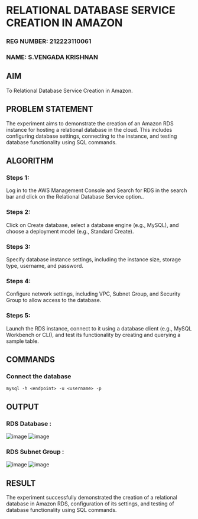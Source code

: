  # RELATIONAL DATABASE SERVICE CREATION IN AMAZON
 ### REG NUMBER: 212223110061
### NAME: S.VENGADA KRISHNAN
## AIM
To Relational Database Service Creation in Amazon.
## PROBLEM STATEMENT
The experiment aims to demonstrate the creation of an Amazon RDS instance for hosting a relational database in the cloud. This includes configuring database settings, connecting to the instance, and testing database functionality using SQL commands.
## ALGORITHM
 ### Steps 1:
 Log in to the AWS Management Console and Search for RDS in the search bar and click on the Relational Database Service option..
 ### Steps 2:
 Click on Create database, select a database engine (e.g., MySQL), and choose a deployment model (e.g., Standard Create).
 ### Steps 3:
 Specify database instance settings, including the instance size, storage type, username, and password.
 ### Steps 4:
 Configure network settings, including VPC, Subnet Group, and Security Group to allow access to the database.
 ### Steps 5:
 Launch the RDS instance, connect to it using a database client (e.g., MySQL Workbench or CLI), and test its functionality by creating and querying a sample table.
## COMMANDS
### Connect the database
```
mysql -h <endpoint> -u <username> -p
```


## OUTPUT
### RDS Database :
![image](https://github.com/user-attachments/assets/f6d0d088-fe64-4ac4-908b-79bc3c23a669)
![image](https://github.com/user-attachments/assets/2ee3759f-ca53-44c7-bd44-cbb5e2d7a62e)
### RDS Subnet Group :
![image](https://github.com/user-attachments/assets/31d28897-3e4a-4deb-b7bc-b9d686a3aced)
![image](https://github.com/user-attachments/assets/38d18820-d640-4afa-899b-85ac34d5d88a)

## RESULT
The experiment successfully demonstrated the creation of a relational database in Amazon RDS, configuration of its settings, and testing of database functionality using SQL commands.  


